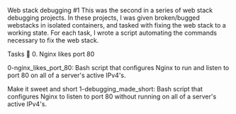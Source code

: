 Web stack debugging #1 This was the second in a series of web stack debugging projects. In these projects, I was given broken/bugged webstacks in isolated containers, and tasked with fixing the web stack to a working state. For each task, I wrote a script automating the commands necessary to fix the web stack.

Tasks 📃 0. Nginx likes port 80

0-nginx_likes_port_80: Bash script that configures Nginx to run and listen to port 80 on all of a server's active IPv4's.

Make it sweet and short
1-debugging_made_short: Bash script that configures Nginx to listen to port 80 without running on all of a server's active IPv4's.
